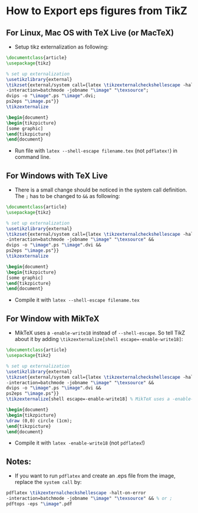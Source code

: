 # How to Export eps figures from TikZ
## For Linux, Mac OS with TeX Live (or MacTeX)
* Setup tikz externalization as following: 
```latex
\documentclass{article}
\usepackage{tikz}

% set up externalization
\usetikzlibrary{external}
\tikzset{external/system call={latex \tikzexternalcheckshellescape -halt-on-error
-interaction=batchmode -jobname "\image" "\texsource";
dvips -o "\image".ps "\image".dvi;
ps2eps "\image.ps"}}
\tikzexternalize

\begin{document}
\begin{tikzpicture}
[some graphic]
\end{tikzpicture}
\end{document}
```
* Run file with `latex --shell-escape filename.tex` (not `pdflatex!`) in command line.
## For Windows with TeX Live
* There is a small change should be noticed in the system call definition. The `;` has to be changed to `&&` as following:
```latex
\documentclass{article}
\usepackage{tikz}

% set up externalization
\usetikzlibrary{external}
\tikzset{external/system call={latex \tikzexternalcheckshellescape -halt-on-error
-interaction=batchmode -jobname "\image" "\texsource" &&
dvips -o "\image".ps "\image".dvi &&
ps2eps "\image.ps"}}
\tikzexternalize

\begin{document}
\begin{tikzpicture}
[some graphic]
\end{tikzpicture}
\end{document}
```
* Compile it with `latex --shell-escape filename.tex`

## For Window with MikTeX
* MikTeX uses a `-enable-write18` instead of `--shell-escape`. So tell TikZ about it by adding `\tikzexternalize[shell escape=-enable-write18]`: 
```latex
\documentclass{article}
\usepackage{tikz}

% set up externalization
\usetikzlibrary{external}
\tikzset{external/system call={latex \tikzexternalcheckshellescape -halt-on-error
-interaction=batchmode -jobname "\image" "\texsource" && 
dvips -o "\image".ps "\image".dvi &&
ps2eps "\image.ps"}}
\tikzexternalize[shell escape=-enable-write18] % MikTeX uses a -enable-write18 instead of --shell-escape.

\begin{document}
\begin{tikzpicture}
\draw (0,0) circle (1cm);
\end{tikzpicture}
\end{document}
```
* Compile it with `latex -enable-write18` (not `pdflatex`!)

## Notes:
* If you want to run `pdflatex` and create an .eps file from the image, replace the `system call` by:
```latex
pdflatex \tikzexternalcheckshellescape -halt-on-error 
-interaction=batchmode -jobname "\image" "\texsource" && % or ;
pdftops -eps "\image".pdf
```

